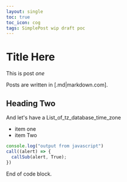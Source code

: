```yaml
---
layout: single
toc: true
toc_icon: cog     
tags: SimplePost wip draft poc     
---
```



# Title Here
This is post *one*

Posts are written in [.md|markdown.com].

## Heading Two
And let's have a List_of_tz_database_time_zone
* item one
* item Two

```javascript
console.log("output from javascript")
call((alert) => {
  callSub(alert, True);
})
```

End of code block.
